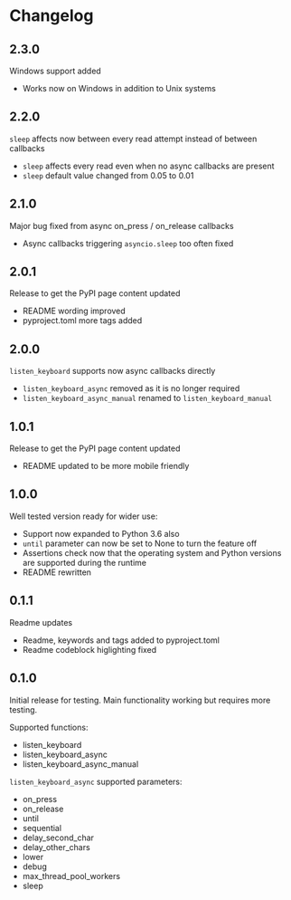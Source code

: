 # Changelog

## 2.3.0

Windows support added

- Works now on Windows in addition to Unix systems

## 2.2.0

`sleep` affects now between every read attempt instead of between callbacks

- `sleep` affects every read even when no async callbacks are present
- `sleep` default value changed from 0.05 to 0.01

## 2.1.0

Major bug fixed from async on_press / on_release callbacks

- Async callbacks triggering `asyncio.sleep` too often fixed

## 2.0.1

Release to get the PyPI page content updated

- README wording improved
- pyproject.toml more tags added

## 2.0.0

`listen_keyboard` supports now async callbacks directly

- `listen_keyboard_async` removed as it is no longer required
- `listen_keyboard_async_manual` renamed to `listen_keyboard_manual`

## 1.0.1

Release to get the PyPI page content updated

- README updated to be more mobile friendly

## 1.0.0

Well tested version ready for wider use:

- Support now expanded to Python 3.6 also
- `until` parameter can now be set to None to turn the feature off
- Assertions check now that the operating system and Python versions
  are supported during the runtime
- README rewritten

## 0.1.1

Readme updates

- Readme, keywords and tags added to pyproject.toml
- Readme codeblock higlighting fixed

## 0.1.0

Initial release for testing. Main functionality working but requires more testing.

Supported functions:

- listen_keyboard
- listen_keyboard_async
- listen_keyboard_async_manual

`listen_keyboard_async` supported parameters:

- on_press
- on_release
- until
- sequential
- delay_second_char
- delay_other_chars
- lower
- debug
- max_thread_pool_workers
- sleep